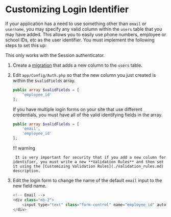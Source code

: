 # Customizing Login Identifier

If your application has a need to use something other than `email` or `username`, you may specify any valid column within the `users` table that you may have added. This allows you to easily use phone numbers, employee or school IDs, etc as the user identifier. You must implement the following steps to set this up:

This only works with the Session authenticator.

1. Create a [migration](http://codeigniter.com/user_guide/dbmgmt/migration.html) that adds a new column to the `users` table.
2. Edit `app/Config/Auth.php` so that the new column you just created is within the `$validFields` array.

    ```php
    public array $validFields = [
        'employee_id'
    ];
    ```

    If you have multiple login forms on your site that use different credentials, you must have all of the valid identifying fields in the array.

    ```php
    public array $validFields = [
        'email',
        'employee_id'
    ];
    ```
    !!! warning

        It is very important for security that if you add a new column for identifier, you must write a new **Validation Rules** and then set it using the [Customizing Validation Rules](./validation_rules.md) description.

3. Edit the login form to change the name of the default `email` input to the new field name.

    ```php
    <!-- Email -->
    <div class="mb-2">
        <input type="text" class="form-control" name="employee_id" autocomplete="new-employee-id" placeholder="12345" value="<?= old('employee_id') ?>" required />
    </div>
    ```
